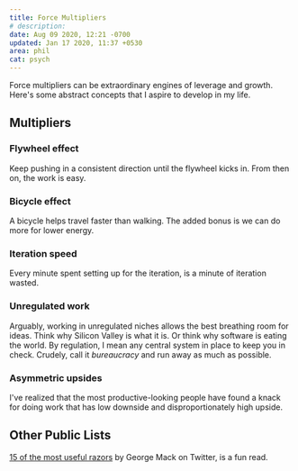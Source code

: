 ```yaml
---
title: Force Multipliers
# description:
date: Aug 09 2020, 12:21 -0700
updated: Jan 17 2020, 11:37 +0530
area: phil
cat: psych
---
```


Force multipliers can be extraordinary engines of leverage and growth. Here's
some abstract concepts that I aspire to develop in my life.

## Multipliers

### Flywheel effect

Keep pushing in a consistent direction until the flywheel kicks in. From then
on, the work is easy.

### Bicycle effect

A bicycle helps travel faster than walking. The added bonus is we can do more
for lower energy.

### Iteration speed

Every minute spent setting up for the iteration, is a minute of iteration
wasted.

### Unregulated work

Arguably, working in unregulated niches allows the best breathing room for ideas.
Think why Silicon Valley is what it is. Or think why software is eating the
world. By regulation, I mean any central system in place to keep you in check.
Crudely, call it _bureaucracy_ and run away as much as possible.

### Asymmetric upsides

I've realized that the most productive-looking people have found a knack for
doing work that has low downside and disproportionately high upside.

## Other Public Lists

[15 of the most useful razors](https://twitter.com/george__mack/status/1350513143387189248) by George Mack on Twitter, is a fun read.
